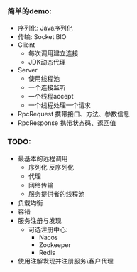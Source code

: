 ### 简单的demo:
* 序列化: Java序列化
* 传输: Socket BIO
* Client
  * 每次调用建立连接
  * JDK动态代理
* Server
  * 使用线程池
  * 一个连接监听
  * 一个线程accept
  * 一个线程处理一个请求
* RpcRequest 携带接口、方法、参数信息
* RpcResponse 携带状态码、返回值

### TODO:
* 最基本的远程调用
  * 序列化 反序列化
  * 代理
  * 网络传输
  * 服务提供者的线程池
* 负载均衡
* 容错
* 服务注册与发现
  * 可选注册中心:
    * Nacos
    * Zookeeper
    * Redis
* 使用注解发现并注册服务\客户代理